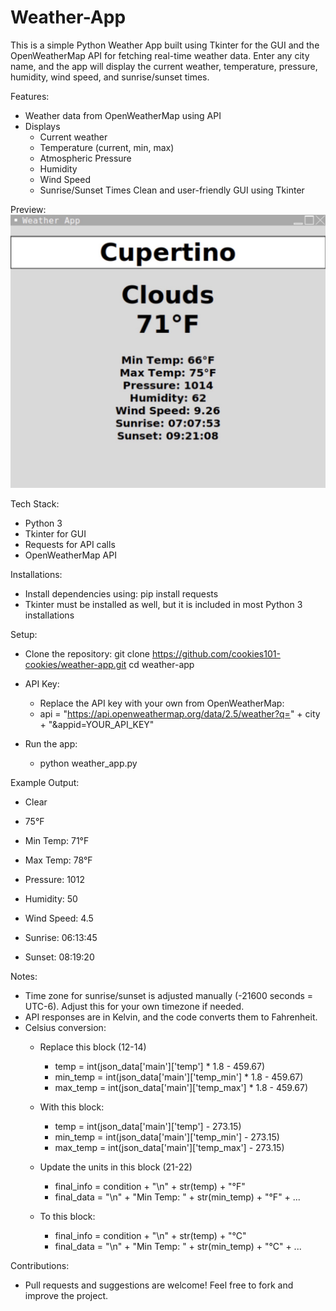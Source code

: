 # Weather-App

This is a simple Python Weather App built using Tkinter for the GUI and the OpenWeatherMap API for fetching real-time weather data. Enter any city name, and the app will display the current weather, temperature, pressure, humidity, wind speed, and sunrise/sunset times.

Features:
- Weather data from OpenWeatherMap using API
- Displays
  - Current weather
  - Temperature (current, min, max)
  - Atmospheric Pressure
  - Humidity
  - Wind Speed
  - Sunrise/Sunset Times
Clean and user-friendly GUI using Tkinter

Preview:
![Weather App Screenshot](IMG_0073.png)

Tech Stack:
  - Python 3
  - Tkinter for GUI
  - Requests for API calls
  - OpenWeatherMap API

Installations:
  - Install dependencies using:
    pip install requests
  - Tkinter must be installed as well, but it is included in most Python 3 installations

Setup:
  - Clone the repository:
    git clone https://github.com/cookies101-cookies/weather-app.git
    cd weather-app
    
  - API Key:
    - Replace the API key with your own from OpenWeatherMap:
    - api = "https://api.openweathermap.org/data/2.5/weather?q=" + city + "&appid=YOUR_API_KEY"

  - Run the app:
    - python weather_app.py

Example Output:
  - Clear
  - 75°F
  
  - Min Temp: 71°F
  - Max Temp: 78°F
  - Pressure: 1012
  - Humidity: 50
  - Wind Speed: 4.5
  - Sunrise: 06:13:45
  - Sunset: 08:19:20

Notes:
- Time zone for sunrise/sunset is adjusted manually (-21600 seconds = UTC-6). Adjust this for your own timezone if needed.
- API responses are in Kelvin, and the code converts them to Fahrenheit.
- Celsius conversion:
  - Replace this block (12-14)
    - temp = int(json_data['main']['temp'] * 1.8 - 459.67)
    - min_temp = int(json_data['main']['temp_min'] * 1.8 - 459.67)
    - max_temp = int(json_data['main']['temp_max'] * 1.8 - 459.67)
  - With this block:
    - temp = int(json_data['main']['temp'] - 273.15)
    - min_temp = int(json_data['main']['temp_min'] - 273.15)
    - max_temp = int(json_data['main']['temp_max'] - 273.15)

  - Update the units in this block (21-22)
    - final_info = condition + "\n" + str(temp) + "°F"
    - final_data = "\n" + "Min Temp: " + str(min_temp) + "°F" + ...
  - To this block:
    - final_info = condition + "\n" + str(temp) + "°C"
    - final_data = "\n" + "Min Temp: " + str(min_temp) + "°C" + ...

Contributions:
- Pull requests and suggestions are welcome! Feel free to fork and improve the project.






